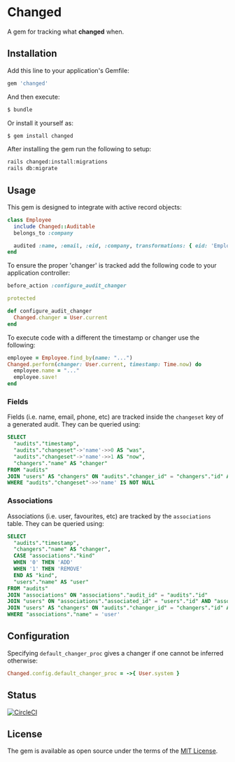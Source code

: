 # Changed

A gem for tracking what **changed** when.

## Installation

Add this line to your application's Gemfile:

```ruby
gem 'changed'
```

And then execute:

```bash
$ bundle
```

Or install it yourself as:

```bash
$ gem install changed
```

After installing the gem run the following to setup:

```bash
rails changed:install:migrations
rails db:migrate
```

## Usage

This gem is designed to integrate with active record objects:

```ruby
class Employee
  include Changed::Auditable
  belongs_to :company

  audited :name, :email, :eid, :company, transformations: { eid: 'Employee ID' }
end
```

To ensure the proper 'changer' is tracked add the following code to your application controller:

```ruby
before_action :configure_audit_changer

protected

def configure_audit_changer
  Changed.changer = User.current
end
```

To execute code with a different the timestamp or changer use the following:

```ruby
employee = Employee.find_by(name: "...")
Changed.perform(changer: User.current, timestamp: Time.now) do
  employee.name = "..."
  employee.save!
end
```

### Fields

Fields (i.e. name, email, phone, etc) are tracked inside the `changeset` key of a generated audit. They can be queried using:

```sql
SELECT
  "audits"."timestamp",
  "audits"."changeset"->'name'->>0 AS "was",
  "audits"."changeset"->'name'->>1 AS "now",
  "changers"."name" AS "changer"
FROM "audits"
JOIN "users" AS "changers" ON "audits"."changer_id" = "changers"."id" AND "audits"."changer_type" = 'User'
WHERE "audits"."changeset"->>'name' IS NOT NULL
```

### Associations

Associations (i.e. user, favourites, etc) are tracked by the `associations` table. They can be queried using:

```sql
SELECT
  "audits"."timestamp",
  "changers"."name" AS "changer",
  CASE "associations"."kind"
  WHEN '0' THEN 'ADD'
  WHEN '1' THEN 'REMOVE'
  END AS "kind",
  "users"."name" AS "user"
FROM "audits"
JOIN "associations" ON "associations"."audit_id" = "audits"."id"
JOIN "users" ON "associations"."associated_id" = "users"."id" AND "associations"."associated_type" = 'User'
JOIN "users" AS "changers" ON "audits"."changer_id" = "changers"."id" AND "audits"."changer_type" = 'User'
WHERE "associations"."name" = 'user'
```

## Configuration

Specifying `default_changer_proc` gives a changer if one cannot be inferred otherwise:

```ruby
Changed.config.default_changer_proc = ->{ User.system }
```

## Status

[![CircleCI](https://circleci.com/gh/clutter/changed.svg?style=svg&circle-token=77cf2fadb88cfc6b16bf85643826152305dac75f)](https://circleci.com/gh/clutter/changed)

## License

The gem is available as open source under the terms of the [MIT License](http://opensource.org/licenses/MIT).
